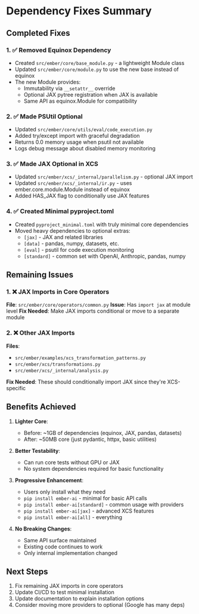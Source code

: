 # Dependency Fixes Summary

## Completed Fixes

### 1. ✅ Removed Equinox Dependency
- Created `src/ember/core/base_module.py` - a lightweight Module class
- Updated `src/ember/core/module.py` to use the new base instead of equinox
- The new Module provides:
  - Immutability via `__setattr__` override
  - Optional JAX pytree registration when JAX is available
  - Same API as equinox.Module for compatibility

### 2. ✅ Made PSUtil Optional
- Updated `src/ember/core/utils/eval/code_execution.py`
- Added try/except import with graceful degradation
- Returns 0.0 memory usage when psutil not available
- Logs debug message about disabled memory monitoring

### 3. ✅ Made JAX Optional in XCS
- Updated `src/ember/xcs/_internal/parallelism.py` - optional JAX import
- Updated `src/ember/xcs/_internal/ir.py` - uses ember.core.module.Module instead of equinox
- Added HAS_JAX flag to conditionally use JAX features

### 4. ✅ Created Minimal pyproject.toml
- Created `pyproject_minimal.toml` with truly minimal core dependencies
- Moved heavy dependencies to optional extras:
  - `[jax]` - JAX and related libraries
  - `[data]` - pandas, numpy, datasets, etc.
  - `[eval]` - psutil for code execution monitoring
  - `[standard]` - common set with OpenAI, Anthropic, pandas, numpy

## Remaining Issues

### 1. ❌ JAX Imports in Core Operators
**File**: `src/ember/core/operators/common.py`
**Issue**: Has `import jax` at module level
**Fix Needed**: Make JAX imports conditional or move to a separate module

### 2. ❌ Other JAX Imports
**Files**:
- `src/ember/examples/xcs_transformation_patterns.py`
- `src/ember/xcs/transformations.py`
- `src/ember/xcs/_internal/analysis.py`

**Fix Needed**: These should conditionally import JAX since they're XCS-specific

## Benefits Achieved

1. **Lighter Core**: 
   - Before: ~1GB of dependencies (equinox, JAX, pandas, datasets)
   - After: ~50MB core (just pydantic, httpx, basic utilities)

2. **Better Testability**:
   - Can run core tests without GPU or JAX
   - No system dependencies required for basic functionality

3. **Progressive Enhancement**:
   - Users only install what they need
   - `pip install ember-ai` - minimal for basic API calls
   - `pip install ember-ai[standard]` - common usage with providers
   - `pip install ember-ai[jax]` - advanced XCS features
   - `pip install ember-ai[all]` - everything

4. **No Breaking Changes**:
   - Same API surface maintained
   - Existing code continues to work
   - Only internal implementation changed

## Next Steps

1. Fix remaining JAX imports in core operators
2. Update CI/CD to test minimal installation
3. Update documentation to explain installation options
4. Consider moving more providers to optional (Google has many deps)